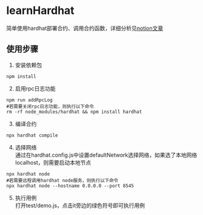 # learnHardhat

简单使用hardhat部署合约、调用合约函数，详细分析见[notion文章](https://cryptape.notion.site/hardhat-rpc-51702610a2f9471cadfe89feb646531d)

## 使用步骤

1. 安装依赖包

```shell
npm install
```

2. 启用rpc日志功能

```shell
npm run addRpcLog
#若需要关闭rpc日志功能，则执行以下命令
rm -rf node_modules/hardhat && npm install hardhat
```

3. 编译合约

```shell
npx hardhat compile
```

4. 选择网络  
   通过在hardhat.config.js中设置defaultNetwork选择网络，如果选了本地网络localhost，则需要启动本地节点

```shell
npx hardhat node
#若需要远程调用hardhat node服务，则执行以下命令
npx hardhat node --hostname 0.0.0.0 --port 8545
```

5. 执行用例  
   打开test/demo.js，点击it旁边的绿色符号即可执行用例

